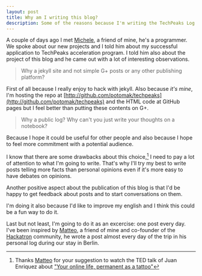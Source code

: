 ```yaml
---
layout: post
title: Why am I writing this blog?
description: Some of the reasons because I'm writing the TechPeaks Log.
---
```


A couple of days ago I met [Michele](http://twitter.com/realfuzzy), a friend of mine, he's a programmer. We spoke about our new projects and I told him about my successful application to TechPeaks acceleration program. I told him also about the project of this blog and he came out with a lot of interesting observations.

> Why a jekyll site and not simple G+ posts or any other publishing platform?

First of all because I really enjoy to hack with jekyll. Also because *it's mine*, I'm hosting the repo at [http://github.com/potomak/techpeaks](http://github.com/potomak/techpeaks) and the HTML code at GitHub pages but I feel better than putting these contents on G+.

> Why a public log? Why can't you just write your thoughts on a notebook?

Because I hope it could be useful for other people and also because I hope to feel more commitment with a potential audience.

I know that there are some drawbacks about this choice,[^foot] I need to pay a lot of attention to what I'm going to write. That's why I'll try my best to write posts telling more facts than personal opinions even if it's more easy to have debates on opinions.

Another positive aspect about the publication of this blog is that I'd be happy to get feedback about posts and to start conversations on them.

I'm doing it also because I'd like to improve my english and I think this could be a fun way to do it.

Last but not least, I'm going to do it as an excercise: one post every day. I've been inspired by [Matteo](http://twitter.com/matteodepalo), a friend of mine and co-founder of the [Hackatron](http://hackatron.org) community, he wrote a post almost every day of the trip in his personal log during our stay in Berlin.

[^foot]: Thanks [Matteo](http://twitter.com/bugant) for your suggestion to watch the TED talk of Juan Enriquez about ["Your online life, permanent as a tattoo"](http://www.ted.com/talks/juan_enriquez_how_to_think_about_digital_tattoos.html)